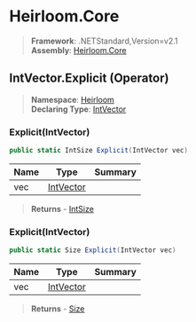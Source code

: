 # Heirloom.Core

> **Framework**: .NETStandard,Version=v2.1  
> **Assembly**: [Heirloom.Core][0]

## IntVector.Explicit (Operator)

> **Namespace**: [Heirloom][0]  
> **Declaring Type**: [IntVector][1]

### Explicit(IntVector)

```cs
public static IntSize Explicit(IntVector vec)
```

| Name | Type           | Summary |
|------|----------------|---------|
| vec  | [IntVector][1] |         |

> **Returns** - [IntSize][2]

### Explicit(IntVector)

```cs
public static Size Explicit(IntVector vec)
```

| Name | Type           | Summary |
|------|----------------|---------|
| vec  | [IntVector][1] |         |

> **Returns** - [Size][3]

[0]: ../../../Heirloom.Core.md
[1]: ../IntVector.md
[2]: ../IntSize.md
[3]: ../Size.md
